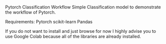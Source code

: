 Pytorch Classification Workflow 
Simple Classification model to demonstrate the workflow of Pytorch.

Requirements:
Pytorch
scikit-learn
Pandas

If you do not want to install and just browse for now
I highly advise you to use Google Colab because all of the libraries
are already installed.

